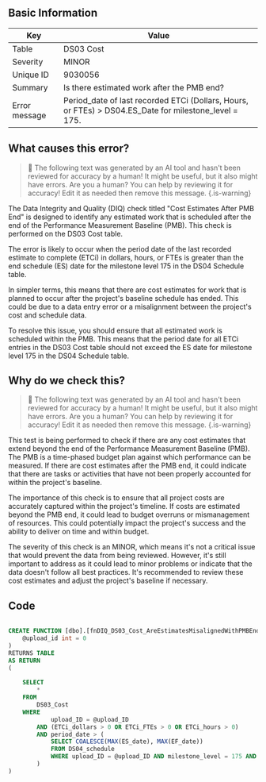 ## Basic Information
| Key         | Value          |
|-------------|----------------|
| Table       | DS03 Cost |
| Severity    | MINOR |
| Unique ID   | 9030056   |
| Summary     | Is there estimated work after the PMB end? |
| Error message | Period_date of last recorded ETCi (Dollars, Hours, or FTEs) > DS04.ES_Date for milestone_level = 175. |

## What causes this error?

> :robot: The following text was generated by an AI tool and hasn't been reviewed for accuracy by a human! It might be useful, but it also might have errors. Are you a human? You can help by reviewing it for accuracy! Edit it as needed then remove this message.
{.is-warning}

The Data Integrity and Quality (DIQ) check titled "Cost Estimates After PMB End" is designed to identify any estimated work that is scheduled after the end of the Performance Measurement Baseline (PMB). This check is performed on the DS03 Cost table.

The error is likely to occur when the period date of the last recorded estimate to complete (ETCi) in dollars, hours, or FTEs is greater than the end schedule (ES) date for the milestone level 175 in the DS04 Schedule table. 

In simpler terms, this means that there are cost estimates for work that is planned to occur after the project's baseline schedule has ended. This could be due to a data entry error or a misalignment between the project's cost and schedule data.

To resolve this issue, you should ensure that all estimated work is scheduled within the PMB. This means that the period date for all ETCi entries in the DS03 Cost table should not exceed the ES date for milestone level 175 in the DS04 Schedule table.
## Why do we check this?

> :robot: The following text was generated by an AI tool and hasn't been reviewed for accuracy by a human! It might be useful, but it also might have errors. Are you a human? You can help by reviewing it for accuracy! Edit it as needed then remove this message.
{.is-warning}

This test is being performed to check if there are any cost estimates that extend beyond the end of the Performance Measurement Baseline (PMB). The PMB is a time-phased budget plan against which performance can be measured. If there are cost estimates after the PMB end, it could indicate that there are tasks or activities that have not been properly accounted for within the project's baseline.

The importance of this check is to ensure that all project costs are accurately captured within the project's timeline. If costs are estimated beyond the PMB end, it could lead to budget overruns or mismanagement of resources. This could potentially impact the project's success and the ability to deliver on time and within budget.

The severity of this check is an MINOR, which means it's not a critical issue that would prevent the data from being reviewed. However, it's still important to address as it could lead to minor problems or indicate that the data doesn't follow all best practices. It's recommended to review these cost estimates and adjust the project's baseline if necessary.
## Code

```sql

CREATE FUNCTION [dbo].[fnDIQ_DS03_Cost_AreEstimatesMisalignedWithPMBEnd] (
	@upload_id int = 0
)
RETURNS TABLE
AS RETURN
(
	
	SELECT 
		* 
	FROM 
		DS03_Cost
	WHERE
			upload_ID = @upload_ID
		AND (ETCi_dollars > 0 OR ETCi_FTEs > 0 OR ETCi_hours > 0)
		AND period_date > (
			SELECT COALESCE(MAX(ES_date), MAX(EF_date))
			FROM DS04_schedule
			WHERE upload_ID = @upload_ID AND milestone_level = 175 AND schedule_type = 'FC'
		)
)
```
